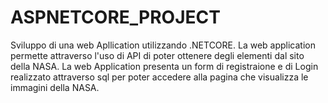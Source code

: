 # ASPNETCORE_PROJECT
Sviluppo di una web Apllication utilizzando  .NETCORE. 
La web application permette attraverso l'uso di API di poter ottenere degli elementi dal sito della NASA.
La web Application presenta un form di registraione e di Login realizzato attraverso sql per poter accedere alla pagina che visualizza le immagini della NASA.  
